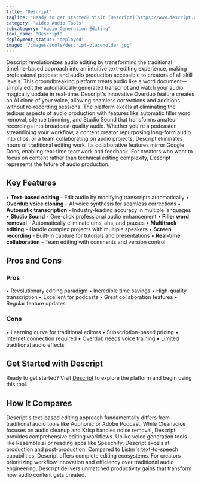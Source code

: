```yaml
---
title: "Descript"
tagline: "Ready to get started? Visit [Descript](https://www.descript.com) to explore the platform and begin using this tool...."
category: "Video Audio Tools"
subcategory: "Audio Generation Editing"
tool_name: "Descript"
deployment_status: "deployed"
image: "/images/tools/descript-placeholder.jpg"
---
```

Descript revolutionizes audio editing by transforming the traditional timeline-based approach into an intuitive text-editing experience, making professional podcast and audio production accessible to creators of all skill levels. This groundbreaking platform treats audio like a word document—simply edit the automatically generated transcript and watch your audio magically update in real-time. Descript's innovative Overdub feature creates an AI clone of your voice, allowing seamless corrections and additions without re-recording sessions. The platform excels at eliminating the tedious aspects of audio production with features like automatic filler word removal, silence trimming, and Studio Sound that transforms amateur recordings into broadcast-quality audio. Whether you're a podcaster streamlining your workflow, a content creator repurposing long-form audio into clips, or a team collaborating on audio projects, Descript eliminates hours of traditional editing work. Its collaborative features mirror Google Docs, enabling real-time teamwork and feedback. For creators who want to focus on content rather than technical editing complexity, Descript represents the future of audio production.

## Key Features

• **Text-based editing** - Edit audio by modifying transcripts automatically
• **Overdub voice cloning** - AI voice synthesis for seamless corrections
• **Automatic transcription** - Industry-leading accuracy in multiple languages
• **Studio Sound** - One-click professional audio enhancement
• **Filler word removal** - Automatically eliminate ums, ahs, and pauses
• **Multitrack editing** - Handle complex projects with multiple speakers
• **Screen recording** - Built-in capture for tutorials and presentations
• **Real-time collaboration** - Team editing with comments and version control

## Pros and Cons

### Pros
• Revolutionary editing paradigm
• Incredible time savings
• High-quality transcription
• Excellent for podcasts
• Great collaboration features
• Regular feature updates

### Cons
• Learning curve for traditional editors
• Subscription-based pricing
• Internet connection required
• Overdub needs voice training
• Limited traditional audio effects

## Get Started with Descript

Ready to get started? Visit [Descript](https://www.descript.com) to explore the platform and begin using this tool.

## How It Compares

Descript's text-based editing approach fundamentally differs from traditional audio tools like Auphonic or Adobe Podcast. While Cleanvoice focuses on audio cleanup and Krisp handles noise removal, Descript provides comprehensive editing workflows. Unlike voice generation tools like Resemble.ai or reading apps like Speechify, Descript excels at production and post-production. Compared to Listnr's text-to-speech capabilities, Descript offers complete editing ecosystems. For creators prioritizing workflow innovation and efficiency over traditional audio engineering, Descript delivers unmatched productivity gains that transform how audio content gets created.